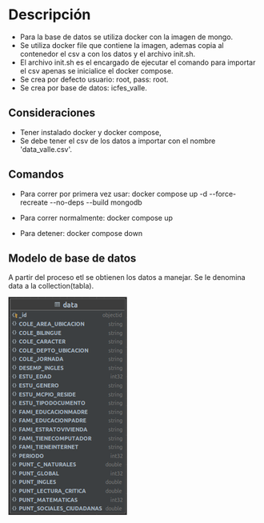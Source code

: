 # Descripción

- Para la base de datos se utiliza docker con la imagen de mongo.
- Se utiliza docker file que contiene la imagen, ademas copia al contenedor el csv a con los datos y el archivo init.sh.
- El archivo init.sh es el encargado de ejecutar el comando para importar el csv apenas se inicialice el docker compose.
- Se crea por defecto usuario: root, pass: root.
- Se crea por base de datos: icfes_valle.

## Consideraciones

- Tener instalado docker y docker compose,
- Se debe tener el csv de los datos a importar con el nombre 'data_valle.csv'.

## Comandos

- Para correr por primera vez usar:
  docker compose up -d --force-recreate --no-deps --build mongodb

- Para correr normalmente:
  docker compose up 

- Para detener:
  docker compose down

## Modelo de base de datos

A partir del proceso etl se obtienen los datos a manejar. Se le denomina data a la collection(tabla).

![img.png](assets/img.png)
